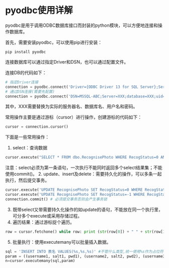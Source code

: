 # pyodbc使用详解

pyodbc是用于调用ODBC数据库接口而封装的python模块，可以方便地连接和操作数据库。

首先，需要安装pyodbc，可以使用pip进行安装：


```shell
pip install pyodbc
```
连接数据库可以通过指定Driver和DSN，也可以通过配置文件。

连接DB的代码如下：


```python
# 指定Driver连接
connection = pyodbc.connect('Driver={ODBC Driver 13 for SQL Server};Server=XXX;database=XXX;uid=XXX;pwd=XXX')
# 通过DSN连接(需要先配置)
connection = pyodbc.connect('DSN=MSSQL-ABC;Server=XXX;database=XXX;uid=XXX;pwd=XXX')
```
其中，XXX需要替换为实际的服务器名、数据库名、用户名和密码。

常用操作主要是通过游标（cursor）进行操作，创建游标的代码如下：


```python
cursor = connection.cursor()
```
下面是一些常用操作：

1. select：查询数据


```python
cursor.execute("SELECT * FROM dbo.RecognisePhoto WHERE RecogStatus=0 AND Cate=2")
```
注意：select必须为第一条语句，一次执行不能同时返回多个select结果集；不能使用commit()。
2. update、insert及delete：需要持久化的操作，可以多条一起执行，然后提交事务。


```python
cursor.execute('UPDATE RecognisePhoto SET RecogStatus=0 WHERE RecogStatus=-1')
cursor.execute('UPDATE RecognisePhoto SET RecogStatus=-1 WHERE RecogStatus=0 AND Cate=2')
connection.commit() # 必须提交事务否则会产生事务锁
```
3. 既带select又带需要持久化操作的如update的语句，不能放在同一个执行里，可分多个execute或采用存储过程。
4. 遍历结果：通过游标捉个遍历。


```python
row = cursor.fetchone() while row: print (str(row[0]) + " " + str(row[1])) row = cursor.fetchone()
```
5. 批量执行：使用executemany可以批量插入数据。


```python
sql = 'INSERT INTO 表名 VALUES(%s,%s,%s)' #不管什么类型,统一使用%s作为占位符
param = ((username1, salt1, pwd1), (username2, salt2, pwd2), (username3, salt3, pwd3)) #对应的param是一个tuple或者list
n=cursor.executemany(sql,param)
```
